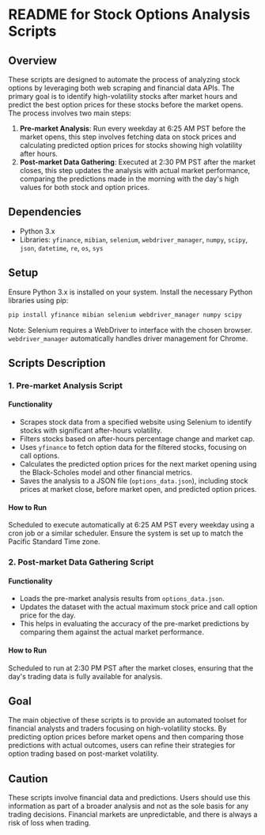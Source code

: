 # README for Stock Options Analysis Scripts

## Overview

These scripts are designed to automate the process of analyzing stock options by leveraging both web scraping and financial data APIs. The primary goal is to identify high-volatility stocks after market hours and predict the best option prices for these stocks before the market opens. The process involves two main steps: 

1. **Pre-market Analysis**: Run every weekday at 6:25 AM PST before the market opens, this step involves fetching data on stock prices and calculating predicted option prices for stocks showing high volatility after hours.
2. **Post-market Data Gathering**: Executed at 2:30 PM PST after the market closes, this step updates the analysis with actual market performance, comparing the predictions made in the morning with the day's high values for both stock and option prices.

## Dependencies

- Python 3.x
- Libraries: `yfinance`, `mibian`, `selenium`, `webdriver_manager`, `numpy`, `scipy`, `json`, `datetime`, `re`, `os`, `sys`

## Setup

Ensure Python 3.x is installed on your system. Install the necessary Python libraries using pip:

```bash
pip install yfinance mibian selenium webdriver_manager numpy scipy
```

Note: Selenium requires a WebDriver to interface with the chosen browser. `webdriver_manager` automatically handles driver management for Chrome.

## Scripts Description

### 1. Pre-market Analysis Script

#### Functionality

- Scrapes stock data from a specified website using Selenium to identify stocks with significant after-hours volatility.
- Filters stocks based on after-hours percentage change and market cap.
- Uses `yfinance` to fetch option data for the filtered stocks, focusing on call options.
- Calculates the predicted option prices for the next market opening using the Black-Scholes model and other financial metrics.
- Saves the analysis to a JSON file (`options_data.json`), including stock prices at market close, before market open, and predicted option prices.

#### How to Run

Scheduled to execute automatically at 6:25 AM PST every weekday using a cron job or a similar scheduler. Ensure the system is set up to match the Pacific Standard Time zone.

### 2. Post-market Data Gathering Script

#### Functionality

- Loads the pre-market analysis results from `options_data.json`.
- Updates the dataset with the actual maximum stock price and call option price for the day.
- This helps in evaluating the accuracy of the pre-market predictions by comparing them against the actual market performance.

#### How to Run

Scheduled to run at 2:30 PM PST after the market closes, ensuring that the day's trading data is fully available for analysis.

## Goal

The main objective of these scripts is to provide an automated toolset for financial analysts and traders focusing on high-volatility stocks. By predicting option prices before market opens and then comparing those predictions with actual outcomes, users can refine their strategies for option trading based on post-market volatility.

## Caution

These scripts involve financial data and predictions. Users should use this information as part of a broader analysis and not as the sole basis for any trading decisions. Financial markets are unpredictable, and there is always a risk of loss when trading.